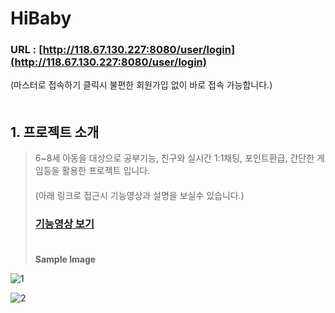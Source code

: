 # HiBaby
### URL : [http://118.67.130.227:8080/user/login](http://118.67.130.227:8080/user/login)
(마스터로 접속하기 클릭시 불편한 회원가입 없이 바로 접속 가능합니다.)
　   
　   

## 1. 프로젝트 소개
> 6~8세 아동을 대상으로 공부기능, 친구와 실시간 1:1채팅, 포인트환급, 간단한 게임등을 활용한 프로젝트 입니다.   
> 　   
> (아래 링크로 접근시 기능영상과 설명을 보실수 있습니다.)
> ### [기능영상 보기](http://118.67.132.252:8080/pj/hibabyTag)
> 　   
> **Sample Image**

![1](https://user-images.githubusercontent.com/65270811/107187881-0893b280-6a2a-11eb-9896-eea947f3779d.png)

   
   ![2](https://user-images.githubusercontent.com/65270811/107187931-1cd7af80-6a2a-11eb-8765-e651e8dd275a.png)





